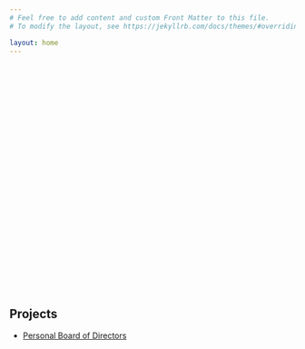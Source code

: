 ```yaml
---
# Feel free to add content and custom Front Matter to this file.
# To modify the layout, see https://jekyllrb.com/docs/themes/#overriding-theme-defaults

layout: home
---
```


<div class="triphappy-widget" style="width:800px; height: 400px; max-width:100%;"><script src="https://www.triphappy.com/widgets/t/1327586.js" type="text/javascript"></script></div>

## Projects
- [Personal Board of Directors](/projects/personal_bod)

<br>
